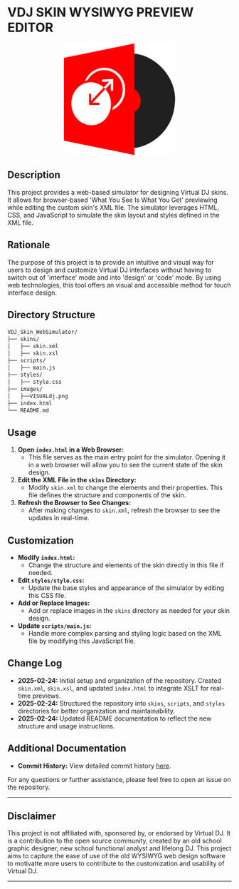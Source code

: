 # VDJ SKIN WYSIWYG PREVIEW EDITOR

<p align="center">
    <img src="https://github.com/LLPPR/VDJ_Skin_WebSimulator/blob/main/images/VISUALdj.png" alt="Visual DJ" width="250" height="250">
</p>

## Description
This project provides a web-based simulator for designing Virtual DJ skins. It allows for browser-based 'What You See Is What You Get' previewing while editing the custom skin's XML file. The simulator leverages HTML, CSS, and JavaScript to simulate the skin layout and styles defined in the XML file.

## Rationale
The purpose of this project is to provide an intuitive and visual way for users to design and customize Virtual DJ interfaces without having to switch out of 'interface' mode and into 'design' or 'code' mode. By using web technologies, this tool offers an visual and accessible method for touch interface design.

## Directory Structure
```
VDJ_Skin_WebSimulator/
├── skins/
│   ├── skin.xml
│   ├── skin.xsl
├── scripts/
│   ├── main.js
├── styles/
│   ├── style.css
├── images/
│   ├──VISUALdj.png
├── index.html
└── README.md
```

## Usage
1. **Open `index.html` in a Web Browser:** 
   - This file serves as the main entry point for the simulator. Opening it in a web browser will allow you to see the current state of the skin design.
2. **Edit the XML File in the `skins` Directory:**
   - Modify `skin.xml` to change the elements and their properties. This file defines the structure and components of the skin.
3. **Refresh the Browser to See Changes:**
   - After making changes to `skin.xml`, refresh the browser to see the updates in real-time.

## Customization
- **Modify `index.html`:**
  - Change the structure and elements of the skin directly in this file if needed.
- **Edit `styles/style.css`:**
  - Update the base styles and appearance of the simulator by editing this CSS file.
- **Add or Replace Images:**
  - Add or replace images in the `skins` directory as needed for your skin design.
- **Update `scripts/main.js`:**
  - Handle more complex parsing and styling logic based on the XML file by modifying this JavaScript file.

## Change Log
- **2025-02-24:** Initial setup and organization of the repository. Created `skin.xml`, `skin.xsl`, and updated `index.html` to integrate XSLT for real-time previews.
- **2025-02-24:** Structured the repository into `skins`, `scripts`, and `styles` directories for better organization and maintainability.
- **2025-02-24:** Updated README documentation to reflect the new structure and usage instructions.

## Additional Documentation
- **Commit History:** View detailed commit history [here](https://github.com/LLPPR/VDJ_Skin_WebSimulator/commits).

For any questions or further assistance, please feel free to open an issue on the repository.

---

## Disclaimer
This project is not affiliated with, sponsored by, or endorsed by Virtual DJ. It is a contribution to the open source community, created by an old school graphic designer, new school functional analyst and lifelong DJ. This project aims to capture the ease of use of the old WYSIWYG web design software to motivatte more users to contribute to the customization and usability of Virtual DJ.

---

